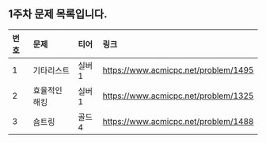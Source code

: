 ## 1주차 문제 목록입니다.

|번호|문제|티어|링크|
|:---|:--|:---|:---|
|1|기타리스트|실버1|https://www.acmicpc.net/problem/1495|
|2|효율적인 해킹|실버1|https://www.acmicpc.net/problem/1325|
|3|숌트링|골드4|https://www.acmicpc.net/problem/1488|